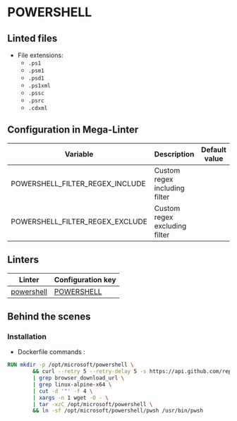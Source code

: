 <!-- markdownlint-disable MD003 MD020 MD033 MD041 -->
<!-- Generated by .automation/build.py, please do not update manually -->
<!-- Instead, update descriptor file at https://github.com/nvuillam/mega-linter/tree/master/megalinter/descriptors/powershell.yml -->
# POWERSHELL

## Linted files

- File extensions:
  - `.ps1`
  - `.psm1`
  - `.psd1`
  - `.ps1xml`
  - `.pssc`
  - `.psrc`
  - `.cdxml`

## Configuration in Mega-Linter

| Variable | Description | Default value |
| ----------------- | -------------- | -------------- |
| POWERSHELL_FILTER_REGEX_INCLUDE | Custom regex including filter |  |
| POWERSHELL_FILTER_REGEX_EXCLUDE | Custom regex excluding filter |  |

## Linters

| Linter | Configuration key |
| ------ | ----------------- |
| [powershell](powershell_powershell.md) | [POWERSHELL](powershell_powershell.md) |

## Behind the scenes

### Installation

- Dockerfile commands :
```dockerfile
RUN mkdir -p /opt/microsoft/powershell \
        && curl --retry 5 --retry-delay 5 -s https://api.github.com/repos/powershell/powershell/releases/latest \
        | grep browser_download_url \
        | grep linux-alpine-x64 \
        | cut -d '"' -f 4 \
        | xargs -n 1 wget -O - \
        | tar -xzC /opt/microsoft/powershell \
        && ln -sf /opt/microsoft/powershell/pwsh /usr/bin/pwsh

```

